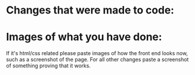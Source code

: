 # Changes that were made to code:


# Images of what you have done:
If it's html/css related please paste images of how the front end looks now, such as a screenshot of the page.
For all other changes paste a screenshot of something proving that it works. 
